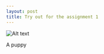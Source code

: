 ```yaml
---
layout: post
title: Try out for the assignment 1
---
```


![Alt text](https://www.google.com/search?q=puppy&biw=1920&bih=963&source=lnms&tbm=isch&sa=X&ei=xNy2VJ2ZIsK1sASC5oKYDA&ved=0CAYQ_AUoAQ#imgdii=_&imgrc=J423DylNvCYE6M%253A%3B4YuF35o-VFirMM%3Bhttp%253A%252F%252Fupload.wikimedia.org%252Fwikipedia%252Fcommons%252Fc%252Fc7%252FPuppy_on_Halong_Bay.jpg%3Bhttp%253A%252F%252Fen.wikipedia.org%252Fwiki%252FPuppy%3B3728%3B2485)

A puppy
